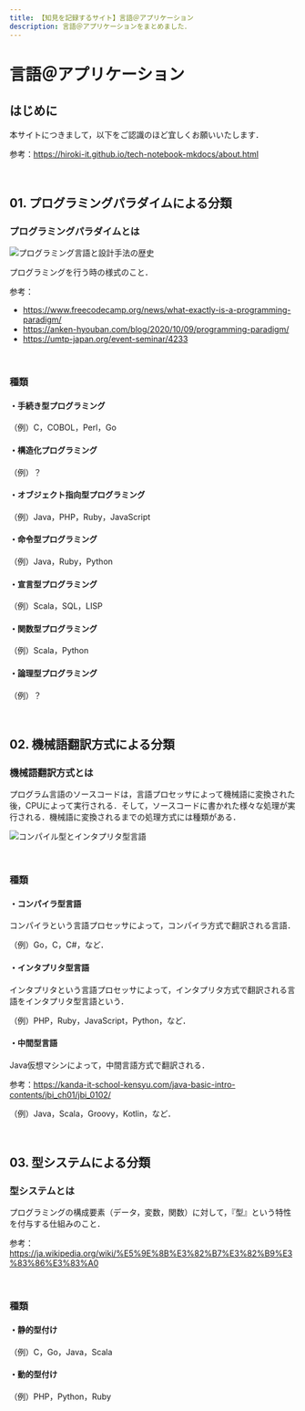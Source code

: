 ```yaml
---
title: 【知見を記録するサイト】言語＠アプリケーション
description: 言語＠アプリケーションをまとめました．
---
```


# 言語＠アプリケーション

## はじめに

本サイトにつきまして，以下をご認識のほど宜しくお願いいたします．

参考：https://hiroki-it.github.io/tech-notebook-mkdocs/about.html

<br>

## 01. プログラミングパラダイムによる分類

### プログラミングパラダイムとは

![プログラミング言語と設計手法の歴史](https://raw.githubusercontent.com/hiroki-it/tech-notebook/master/images/プログラミング言語と設計手法の歴史.png)

プログラミングを行う時の様式のこと．

参考：

- https://www.freecodecamp.org/news/what-exactly-is-a-programming-paradigm/
- https://anken-hyouban.com/blog/2020/10/09/programming-paradigm/
- https://umtp-japan.org/event-seminar/4233

<br>

### 種類

#### ・手続き型プログラミング

（例）C，COBOL，Perl，Go

#### ・構造化プログラミング

（例）？

#### ・オブジェクト指向型プログラミング

（例）Java，PHP，Ruby，JavaScript

#### ・命令型プログラミング

（例）Java，Ruby，Python

#### ・宣言型プログラミング

（例）Scala，SQL，LISP

#### ・関数型プログラミング

（例）Scala，Python

#### ・論理型プログラミング

（例）？

<br>

## 02. 機械語翻訳方式による分類

### 機械語翻訳方式とは

プログラム言語のソースコードは，言語プロセッサによって機械語に変換された後，CPUによって実行される．そして，ソースコードに書かれた様々な処理が実行される．機械語に変換されるまでの処理方式には種類がある．

![コンパイル型とインタプリタ型言語](https://raw.githubusercontent.com/hiroki-it/tech-notebook/master/images/コンパイル型とインタプリタ型言語.jpg)

<br>

### 種類

#### ・コンパイラ型言語

コンパイラという言語プロセッサによって，コンパイラ方式で翻訳される言語．

（例）Go，C，C#，など．

#### ・インタプリタ型言語

インタプリタという言語プロセッサによって，インタプリタ方式で翻訳される言語をインタプリタ型言語という．

（例）PHP，Ruby，JavaScript，Python，など．

#### ・中間型言語

Java仮想マシンによって，中間言語方式で翻訳される．

参考：https://kanda-it-school-kensyu.com/java-basic-intro-contents/jbi_ch01/jbi_0102/

（例）Java，Scala，Groovy，Kotlin，など．

<br>

## 03. 型システムによる分類

### 型システムとは

プログラミングの構成要素（データ，変数，関数）に対して，『型』という特性を付与する仕組みのこと．

参考：https://ja.wikipedia.org/wiki/%E5%9E%8B%E3%82%B7%E3%82%B9%E3%83%86%E3%83%A0

<br>

### 種類

#### ・静的型付け

（例）C，Go，Java，Scala

#### ・動的型付け

（例）PHP，Python，Ruby

<br>



